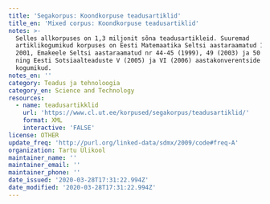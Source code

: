 ```yaml
---
title: 'Segakorpus: Koondkorpuse teadusartiklid'
title_en: 'Mixed corpus: Koondkorpuse teadusartiklid'
notes: >-
  Selles allkorpuses on 1,3 miljonit sõna teadusartikleid. Suuremad
  artiklikogumikud korpuses on Eesti Matemaatika Seltsi aastaraamatud 1997 ja
  2001, Emakeele Seltsi aastaraamatud nr 44-45 (1999), 49 (2003) ja 50 (2004)
  ning Eesti Sotsiaalteaduste V (2005) ja VI (2006) aastakonverentside
  kogumikud.
notes_en: ''
category: Teadus ja tehnoloogia
category_en: Science and Technology
resources:
  - name: teadusartikklid
    url: 'https://www.cl.ut.ee/korpused/segakorpus/teadusartiklid/'
    format: XML
    interactive: 'FALSE'
license: OTHER
update_freq: 'http://purl.org/linked-data/sdmx/2009/code#freq-A'
organization: Tartu Ülikool
maintainer_name: ''
maintainer_email: ''
maintainer_phone: ''
date_issued: '2020-03-28T17:31:22.994Z'
date_modified: '2020-03-28T17:31:22.994Z'
---
```


